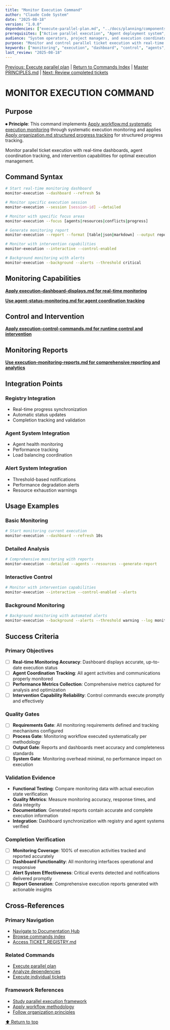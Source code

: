 ```yaml
---
title: "Monitor Execution Command"
author: "Claude Code System"
date: "2025-08-18"
version: "1.0.0"
dependencies: ["execute-parallel-plan.md", "../docs/planning/components/ticket-parallel-executor.md", "../docs/principles/workflow.md"]
prerequisites: ["Active parallel execution", "Agent deployment system", "Real-time monitoring capability"]
audience: "System operators, project managers, and execution coordinators"
purpose: "Monitor and control parallel ticket execution with real-time dashboards and intervention capabilities"
keywords: ["monitoring", "execution", "dashboard", "control", "agents", "progress", "intervention"]
last_review: "2025-08-18"
---
```


[Previous: Execute parallel plan](execute-parallel-plan.md) | [Return to Commands Index](index.md) | [Master PRINCIPLES.md](../docs/PRINCIPLES.md) | [Next: Review completed tickets](review-tickets.md)

# MONITOR EXECUTION COMMAND

## Purpose

⏺ **Principle**: This command implements [Apply workflow.md systematic execution monitoring](../../docs/principles/workflow.md#execution-phases) through systematic execution monitoring and applies [Apply organization.md structured progress tracking](../../docs/principles/organization.md#hierarchical-organization) for structured progress tracking.

Monitor parallel ticket execution with real-time dashboards, agent coordination tracking, and intervention capabilities for optimal execution management.

## Command Syntax

```bash
# Start real-time monitoring dashboard
monitor-execution --dashboard --refresh 5s

# Monitor specific execution session
monitor-execution --session [session-id] --detailed

# Monitor with specific focus areas
monitor-execution --focus [agents|resources|conflicts|progress]

# Generate monitoring report
monitor-execution --report --format [table|json|markdown] --output report.md

# Monitor with intervention capabilities
monitor-execution --interactive --control-enabled

# Background monitoring with alerts
monitor-execution --background --alerts --threshold critical
```

## Monitoring Capabilities

**[Apply execution-dashboard-displays.md for real-time monitoring](../docs/components/execution-dashboard-displays.md)**

**[Use agent-status-monitoring.md for agent coordination tracking](../docs/components/agent-status-monitoring.md)**

## Control and Intervention

**[Apply execution-control-commands.md for runtime control and intervention](../docs/components/execution-control-commands.md)**

## Monitoring Reports

**[Use execution-monitoring-reports.md for comprehensive reporting and analytics](../docs/components/execution-monitoring-reports.md)**

## Integration Points

### Registry Integration
- Real-time progress synchronization
- Automatic status updates
- Completion tracking and validation

### Agent System Integration
- Agent health monitoring
- Performance tracking
- Load balancing coordination

### Alert System Integration
- Threshold-based notifications
- Performance degradation alerts
- Resource exhaustion warnings

## Usage Examples

### Basic Monitoring
```bash
# Start monitoring current execution
monitor-execution --dashboard --refresh 10s
```

### Detailed Analysis
```bash
# Comprehensive monitoring with reports
monitor-execution --detailed --agents --resources --generate-report
```

### Interactive Control
```bash
# Monitor with intervention capabilities
monitor-execution --interactive --control-enabled --alerts
```

### Background Monitoring
```bash
# Background monitoring with automated alerts
monitor-execution --background --alerts --threshold warning --log monitoring.log
```

## Success Criteria

### Primary Objectives
- [ ] **Real-time Monitoring Accuracy**: Dashboard displays accurate, up-to-date execution status
- [ ] **Agent Coordination Tracking**: All agent activities and communications properly monitored
- [ ] **Performance Metrics Collection**: Comprehensive metrics captured for analysis and optimization
- [ ] **Intervention Capability Reliability**: Control commands execute promptly and effectively

### Quality Gates
- [ ] **Requirements Gate**: All monitoring requirements defined and tracking mechanisms configured
- [ ] **Process Gate**: Monitoring workflow executed systematically per methodology
- [ ] **Output Gate**: Reports and dashboards meet accuracy and completeness standards
- [ ] **System Gate**: Monitoring overhead minimal, no performance impact on execution

### Validation Evidence
- **Functional Testing**: Compare monitoring data with actual execution state verification
- **Quality Metrics**: Measure monitoring accuracy, response times, and data integrity
- **Documentation**: Generated reports contain accurate and complete execution information
- **Integration**: Dashboard synchronization with registry and agent systems verified

### Completion Verification
- [ ] **Monitoring Coverage**: 100% of execution activities tracked and reported accurately
- [ ] **Dashboard Functionality**: All monitoring interfaces operational and responsive
- [ ] **Alert System Effectiveness**: Critical events detected and notifications delivered promptly
- [ ] **Report Generation**: Comprehensive execution reports generated with actionable insights

## Cross-References

### Primary Navigation
- [Navigate to Documentation Hub](../docs/index.md)
- [Browse commands index](index.md)
- [Access TICKET_REGISTRY.md](../docs/planning/TICKET_REGISTRY.md)

### Related Commands
- [Execute parallel plan](execute-parallel-plan.md)
- [Analyze dependencies](analyze-dependencies.md)
- [Execute individual tickets](execute-ticket.md)

### Framework References
- [Study parallel execution framework](../docs/planning/components/ticket-parallel-executor.md)
- [Apply workflow methodology](../docs/principles/workflow.md)
- [Follow organization principles](../docs/principles/organization.md)

[⬆ Return to top](#monitor-execution-command)